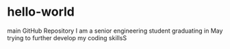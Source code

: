 # hello-world
main GitHub Repository
I am a senior engineering student graduating in May trying to further develop my coding skillsS
